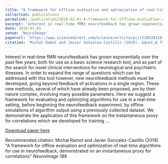 ```yaml
---
title: "A framework for offline evaluation and optimization of real-time algorithms for use in neurofeedback, demonstrated on an instantaneous proxy for correlations"
collection: publications
permalink: /publication/2019-01-01-A-framework-for-offline-evaluation-and-optimization-of-real-time-algorithms
excerpt: 'Interest in real-time fMRI neurofeedback has grown exponentially over the past few years, both for use as a basic science research tool, and as part of the search for novel clinical interventions for neurological and psychiatric illnesses. In order to expand the range of questions which can be addressed with this tool however, new neurofeedback methods must be developed, going beyond feedback of activations in a single region. These new methods, several of which have already been proposed, are by their nature complex, involving many possible parameters. Here we suggest a framework for evaluating and optimizing algorithms for use in a real-time setting, before beginning the neurofeedback experiment, by offline simulations of algorithm output using a previously collected dataset. We demonstrate the application of this framework on the instantaneous proxy for correlations which we developed for training …'
date: 2019-01-01
venue: 'NeuroImage'
paperurl: 'https://www.sciencedirect.com/science/article/pii/S1053811918321505'
citation: 'Michal Ramot and Javier Gonzalez-Castillo (2019). &quot;A framework for offline evaluation and optimization of real-time algorithms for use in neurofeedback, demonstrated on an instantaneous proxy for correlations&quot; <i>NeuroImage</i> 188'
---
```

Interest in real-time fMRI neurofeedback has grown exponentially over the past few years, both for use as a basic science research tool, and as part of the search for novel clinical interventions for neurological and psychiatric illnesses. In order to expand the range of questions which can be addressed with this tool however, new neurofeedback methods must be developed, going beyond feedback of activations in a single region. These new methods, several of which have already been proposed, are by their nature complex, involving many possible parameters. Here we suggest a framework for evaluating and optimizing algorithms for use in a real-time setting, before beginning the neurofeedback experiment, by offline simulations of algorithm output using a previously collected dataset. We demonstrate the application of this framework on the instantaneous proxy for correlations which we developed for training …

[Download paper here](https://www.sciencedirect.com/science/article/pii/S1053811918321505)

Recommended citation: Michal Ramot and Javier Gonzalez-Castillo (2019). "A framework for offline evaluation and optimization of real-time algorithms for use in neurofeedback, demonstrated on an instantaneous proxy for correlations" <i>NeuroImage</i> 188